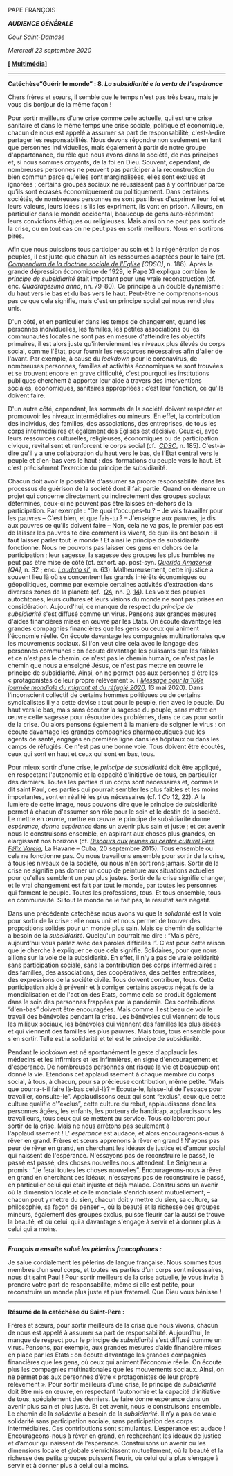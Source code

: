 PAPE FRANÇOIS

***AUDIENCE GÉNÉRALE***

*Cour Saint-Damase*

*Mercredi 23 septembre 2020*

**[ [Multimédia](http://w2.vatican.va/content/francesco/fr/events/event.dir.html/content/vaticanevents/fr/2020/9/23/udienzagenerale.html)]**

*** * ***

**Catéchèse“Guérir le monde” : 8. *La subsidiarité e la vertu de l'espérance***

Chers frères et sœurs, il semble que le temps n'est pas très beau, mais je vous dis bonjour de la même façon !

Pour sortir meilleurs d'une crise comme celle actuelle, qui est une crise sanitaire et dans le même temps une crise sociale, politique et économique, chacun de nous est appelé à assumer sa part de responsabilité, c'est-à-dire partager les responsabilités. Nous devons répondre non seulement en tant que personnes individuelles, mais également à partir de notre groupe d'appartenance, du rôle que nous avons dans la société, de nos principes et, si nous sommes croyants, de la foi en Dieu. Souvent, cependant, de nombreuses personnes ne peuvent pas participer à la reconstruction du bien commun parce qu'elles sont marginalisées, elles sont exclues et ignorées ; certains groupes sociaux ne réussissent pas à y contribuer parce qu'ils sont écrasés économiquement ou politiquement. Dans certaines sociétés, de nombreuses personnes ne sont pas libres d'exprimer leur foi et leurs valeurs, leurs idées : s'ils les expriment, ils vont en prison. Ailleurs, en particulier dans le monde occidental, beaucoup de gens auto-répriment leurs convictions éthiques ou religieuses. Mais ainsi on ne peut pas sortir de la crise, ou en tout cas on ne peut pas en sortir meilleurs. Nous en sortirons pires.

Afin que nous puissions tous participer au soin et à la régénération de nos peuples, il est juste que chacun ait les ressources adaptées pour le faire (cf. *[Compendium de la doctrine sociale de l'Eglise](http://www.vatican.va/roman_curia/pontifical_councils/justpeace/documents/rc_pc_justpeace_doc_20060526_compendio-dott-soc_fr.html) [CDSC]*, n. 186). Après la grande dépression économique de 1929, le Pape XI expliqua combien  le *principe de subsidiarité* était important pour une vraie reconstruction (cf. enc. *Quadragesimo anno*, nn. 79-80). Ce principe a un double dynamisme : du haut vers le bas et du bas vers le haut. Peut-être ne comprenons-nous pas ce que cela signifie, mais c'est un principe social qui nous rend plus unis.

D'un côté, et en particulier dans les temps de changement, quand les personnes individuelles, les familles, les petites associations ou les communautés locales ne sont pas en mesure d'atteindre les objectifs primaires, il est alors juste qu'interviennent les niveaux plus élevés du corps social, comme l'Etat, pour fournir les ressources nécessaires afin d'aller de l'avant. Par exemple, à cause du *lockdown* pour le coronavirus, de nombreuses personnes, familles et activités économiques se sont trouvées et se trouvent encore en grave difficulté, c'est pourquoi les institutions publiques cherchent à apporter leur aide à travers des interventions sociales, économiques, sanitaires appropriées : c’est leur fonction, ce qu'ils doivent faire.

D'un autre côté, cependant, les sommets de la société doivent respecter et promouvoir les niveaux intermédiaires ou mineurs. En effet, la contribution des individus, des familles, des associations, des entreprises, de tous les corps intermédiaires et également des Eglises est décisive. Ceux-ci, avec leurs ressources culturelles, religieuses, économiques ou de participation civique, revitalisent et renforcent le corps social (cf.  *[CDSC](http://www.vatican.va/roman_curia/pontifical_councils/justpeace/documents/rc_pc_justpeace_doc_20060526_compendio-dott-soc_fr.html)*, n. 185). C'est-à-dire qu'il y a une collaboration du haut vers le bas, de l'Etat central vers le peuple et d'en-bas vers le haut : des  formations du peuple vers le haut. Et c'est précisément l'exercice du principe de subsidiarité.

Chacun doit avoir la possibilité d'assumer sa propre responsabilité  dans les processus de guérison de la société dont il fait partie. Quand on démarre un projet qui concerne directement ou indirectement des groupes sociaux déterminés, ceux-ci ne peuvent pas être laissés en-dehors de la participation. Par exemple : “De quoi t'occupes-tu ? – Je vais travailler pour les pauvres – C'est bien, et que fais-tu ? – J'enseigne aux pauvres, je dis aux pauvres ce qu'ils doivent faire – Non, cela ne va pas, le premier pas est de laisser les pauvres te dire comment ils vivent, de quoi ils ont besoin : il faut laisser parler tout le monde ! Et ainsi le principe de subsidiarité fonctionne. Nous ne pouvons pas laisser ces gens en dehors de la participation ; leur sagesse, la sagesse des groupes les plus humbles ne peut pas être mise de côté (cf. exhort. ap. post-syn. *[Querida Amazonia](http://www.vatican.va/content/francesco/fr/apost_exhortations/documents/papa-francesco_esortazione-ap_20200202_querida-amazonia.html#32) [QA]*, n. 32 ; enc. *[Laudato si’](http://www.vatican.va/content/francesco/fr/encyclicals/documents/papa-francesco_20150524_enciclica-laudato-si.html#63.)*, n. 63). Malheureusement, cette injustice a souvent lieu là où se concentrent les grands intérêts économiques ou géopolitiques, comme par exemple certaines activités d'extraction dans diverses zones de la planète (cf.  *[QA](http://www.vatican.va/content/francesco/fr/apost_exhortations/documents/papa-francesco_esortazione-ap_20200202_querida-amazonia.html)*, nn. [9](http://www.vatican.va/content/francesco/fr/apost_exhortations/documents/papa-francesco_esortazione-ap_20200202_querida-amazonia.html#9). [14](http://www.vatican.va/content/francesco/fr/apost_exhortations/documents/papa-francesco_esortazione-ap_20200202_querida-amazonia.html#14)). Les voix des peuples autochtones, leurs cultures et leurs visions du monde ne sont pas prises en considération. Aujourd'hui, ce manque de respect du *principe de subsidiarité* s'est diffusé comme un virus. Pensons aux grandes mesures d'aides financières mises en œuvre par les Etats. On écoute davantage les grandes compagnies financières que les gens ou ceux qui animent l'économie réelle. On écoute davantage les compagnies multinationales que les mouvements sociaux. Si l'on veut dire cela avec le langage des personnes communes : on écoute davantage les puissants que les faibles et ce n'est pas le chemin, ce n'est pas le chemin humain, ce n'est pas le chemin que nous a enseigné Jésus, ce n'est pas mettre en œuvre le principe de subsidiarité. Ainsi, on ne permet pas aux personnes d'être les « protagonistes de leur propre relèvement ». ( *[Message pour la 106e journée mondiale du migrant et du réfugié 2020](http://www.vatican.va/content/francesco/fr/messages/migration/documents/papa-francesco_20200513_world-migrants-day-2020.html),* 13 mai 2020). Dans l'inconscient collectif de certains hommes politiques ou de certains syndicalistes il y a cette devise : tout pour le peuple, rien avec le peuple. Du haut vers le bas, mais sans écouter la sagesse du peuple, sans mettre en œuvre cette sagesse pour résoudre des problèmes, dans ce cas pour sortir de la crise. Ou alors pensons également à la manière de soigner le virus : on écoute davantage les grandes compagnies pharmaceutiques que les agents de santé, engagés en première ligne dans les hôpitaux ou dans les camps de réfugiés. Ce n'est pas une bonne voie. Tous doivent être écoutés, ceux qui sont en haut et ceux qui sont en bas, tous.

Pour mieux sortir d'une crise, le *principe de subsidiarité* doit être appliqué, en respectant l'autonomie et la capacité d'initiative de tous, en particulier des derniers. Toutes les parties d'un corps sont nécessaires et, comme le dit saint Paul, ces parties qui pourrait sembler les plus faibles et les moins importantes, sont en réalité les plus nécessaires (cf. *1 Co* 12, 22). A la lumière de cette image, nous pouvons dire que le principe de subsidiarité permet à chacun d'assumer son rôle pour le soin et le destin de la société. Le mettre en œuvre, mettre en œuvre le principe de subsidiarité donne *espérance, donne espérance* dans un avenir plus sain et juste ; et cet avenir nous le construisons ensemble, en aspirant aux choses plus grandes, en élargissant nos horizons (cf. *[Discours aux jeunes du centre culturel Père Félix Varela](http://www.vatican.va/content/francesco/fr/speeches/2015/september/documents/papa-francesco_20150920_cuba-giovani.html)*, La Havane – Cuba, 20 septembre 2015). Tous ensemble ou cela ne fonctionne pas. Ou nous travaillons ensemble pour sortir de la crise, à tous les niveaux de la société, ou nous n'en sortirons jamais. Sortir de la crise ne signifie pas donner un coup de peinture aux situations actuelles pour qu'elles semblent un peu plus justes. Sortir de la crise signifie changer, et le vrai changement est fait par tout le monde, par toutes les personnes qui forment le peuple. Toutes les professions, tous. Et tous ensemble, tous en communauté. Si tout le monde ne le fait pas, le résultat sera négatif.

Dans une précédente catéchèse nous avons vu que la *solidarité* est la voie pour sortir de la crise : elle nous unit et nous permet de trouver des propositions solides pour un monde plus sain. Mais ce chemin de solidarité a besoin de la *subsidiarité*. Quelqu'un pourrait me dire : “Mais père, aujourd'hui vous parlez avec des paroles difficiles !”. C'est pour cette raison que je cherche à expliquer ce que cela signifie. Solidaires, pour que nous allions sur la voie de la subsidiarité. En effet, il n'y a pas de vraie solidarité sans participation sociale, sans la contribution des corps intermédiaires : des familles, des associations, des coopératives, des petites entreprises, des expressions de la société civile. Tous doivent contribuer, tous. Cette participation aide à prévenir et à corriger certains aspects négatifs de la mondialisation et de l'action des Etats, comme cela se produit également dans le soin des personnes frappées par la pandémie. Ces contributions “d'en-bas” doivent être encouragées. Mais comme il est beau de voir le travail des bénévoles pendant la crise. Les bénévoles qui viennent de tous les milieux sociaux, les bénévoles qui viennent des familles les plus aisées et qui viennent des familles les plus pauvres. Mais tous, tous ensemble pour s'en sortir. Telle est la solidarité et tel est le principe de subsidiarité.

Pendant le *lockdown* est né spontanément le geste d'applaudir les médecins et les infirmiers et les infirmières, en signe d'encouragement et d'espérance. De nombreuses personnes ont risqué la vie et beaucoup ont donné la vie. Etendons cet applaudissement à chaque membre du corps social, à tous, à chacun, pour sa précieuse contribution, même petite. “Mais que pourra-t-il faire là-bas celui-là? – Ecoute-le, laisse-lui de l'espace pour travailler, consulte-le”. Applaudissons ceux qui sont “exclus”, ceux que cette culture qualifie d'”exclus”, cette culture du rebut, applaudissons donc les personnes âgées, les enfants, les porteurs de handicap, applaudissons les travailleurs, tous ceux qui se mettent au service. Tous collaborent pour sortir de la crise. Mais ne nous arrêtons pas seulement à l'applaudissement ! L' *espérance* est audace, et alors encourageons-nous à rêver en grand. Frères et sœurs apprenons à rêver en grand ! N'ayons pas peur de rêver en grand, en cherchant les idéaux de justice et d'amour social qui naissent de l'espérance. N'essayons pas de reconstruire le passé, le passé est passé, des choses nouvelles nous attendent. Le Seigneur a promis : “Je ferai toutes les choses nouvelles”. Encourageons-nous à rêver en grand en cherchant ces idéaux, n'essayons pas de reconstruire le passé, en particulier celui qui était injuste et déjà malade. Construisons un avenir où la dimension locale et celle mondiale s'enrichissent mutuellement, – chacun peut y mettre du sien, chacun doit y mettre du sien, sa culture, sa philosophie, sa façon de penser –, où la beauté et la richesse des groupes mineurs, également des groupes exclus, puisse fleurir car là aussi se trouve la beauté, et où celui  qui a davantage s'engage à servir et à donner plus à celui qui a moins.

* * *

***François a ensuite salué les pèlerins francophones :***

Je salue cordialement les pèlerins de langue française. Nous sommes tous membres d’un seul corps, et toutes les parties d’un corps sont nécessaires, nous dit saint Paul ! Pour sortir meilleurs de la crise actuelle, je vous invite à prendre votre part de responsabilité, même si elle est petite, pour reconstruire un monde plus juste et plus fraternel. Que Dieu vous bénisse !

* * *

**Résumé de la catéchèse du Saint-Père :**

Frères et sœurs, pour sortir meilleurs de la crise que nous vivons, chacun de nous est appelé à assumer sa part de responsabilité. Aujourd’hui, le manque de respect pour le principe de *subsidiarité* s’est diffusé comme un virus. Pensons, par exemple, aux grandes mesures d’aide financière mises en place par les Etats : on écoute davantage les grandes compagnies financières que les gens, où ceux qui animent l’économie réelle. On écoute plus les compagnies multinationales que les mouvements sociaux. Ainsi, on ne permet pas aux personnes d’être « protagonistes de leur propre relèvement ». Pour sortir meilleurs d’une crise, le principe de *subsidiarité* doit être mis en œuvre, en respectant l’autonomie et la capacité d’initiative de tous, spécialement des derniers. Le faire donne espérance dans un avenir plus sain et plus juste. Et cet avenir, nous le construisons ensemble. Le chemin de la *solidarité* a besoin de la *subsidiarité*. Il n’y a pas de vraie solidarité sans participation sociale, sans participation des corps intermédiaires. Ces contributions sont stimulantes. L’espérance est audace ! Encourageons-nous à rêver en grand, en recherchant les idéaux de justice et d’amour qui naissent de l’espérance. Construisons un avenir où les dimensions locale et globale s’enrichissent mutuellement, où la beauté et la richesse des petits groupes puissent fleurir, où celui qui a plus s’engage à servir et à donner plus à celui qui a moins.